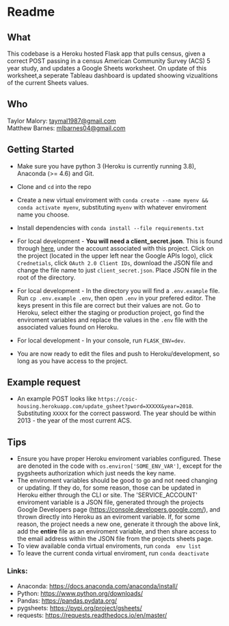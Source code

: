 # Readme

## What
This codebase is a Heroku hosted Flask app that pulls census, given a correct POST passing in a census American Community Survey (ACS) 5 year study, and updates a Google Sheets worksheet. On update  of this worksheet,a seperate Tableau dashboard is updated shoowing vizualitions of the current Sheets  values. 

## Who
Taylor Malory: taymal1987@gmail.com    
Matthew Barnes: mlbarnes04@gmail.com

## Getting Started
* Make sure you have python 3 (Heroku is currently running 3.8), Anaconda (>= 4.6) and Git.
* Clone and `cd` into the repo
* Create a new virtual enviroment with `conda create --name myenv && conda activate myenv`, substituting `myenv` with whatever enviroment name you choose.
* Install dependencies with `conda install --file requirements.txt`
* For local development - **You will need a client_secret.json**. This is found through [here](https://console.developers.google.com/), under the account associated with this project. Click on the project (located in the upper left near the Google APIs logo), click `Crednetials`, click `OAuth 2.0 Client IDs`,  download the JSON file and change the file name to just `client_secret.json`. Place JSON file in the root of the directory.
* For local development - In the directory you will find a  `.env.example` file. Run `cp .env.example .env`, then open `.env` in your prefered editor. The keys present in this file are correct but their values are not. Go to Heroku, select either the staging or production project, go find the enviroment variables and replace the values in the `.env` file with the associated values found on Heroku.
* For local development - In your console, run `FLASK_ENV=dev`.

* You are now ready to edit the files and push to Heroku/development, so long as you have access to the project.

## Example request
* An example POST looks like `https://coic-housing.herokuapp.com/update_gsheet?pword=XXXXX&year=2018`. Substituting `XXXXX` for the correct password. The year should be within 2013 - the year of the most current ACS.


## Tips
* Ensure you have proper Heroku enviroment variables configured. These are denoted in the code with `os.environ['SOME_ENV_VAR']`, except for the pygsheets authorization which just needs the key name. 
* The enviroment variables should be good to go and not need changing or updating. If they do, for some reason, those can be updated in Heroku either through the CLI or site. The 'SERVICE_ACCOUNT' enviroment variable is a JSON file, generated through the projects Google Developers page (https://console.developers.google.com/), and thrown directly into Heroku as an eviroment variable. If, for some reason, the project needs a new one, generate it through the above link, add the **entire** file as an enviroment variable, and then share access to the email address within the JSON file from the projects sheets page.
* To view available conda virtual enviroments, run `conda  env list`
* To leave the current conda virtual enviroment, run `conda deactivate`

### Links: 
* Anaconda: https://docs.anaconda.com/anaconda/install/
* Python: https://www.python.org/downloads/
* Pandas: https://pandas.pydata.org/
* pygsheets: https://pypi.org/project/gsheets/
* requests: https://requests.readthedocs.io/en/master/
